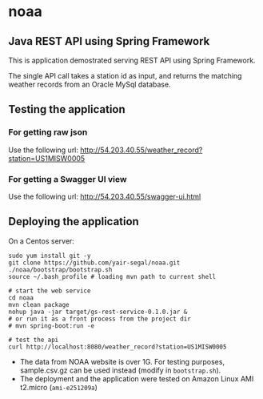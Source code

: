 # noaa

## Java REST API using Spring Framework

This is application demostrated serving REST API using Spring Framework.

The single API call takes a station id as input, and returns the matching weather records from an Oracle MySql database.

## Testing the application

### For getting raw json

Use the following url: http://54.203.40.55/weather_record?station=US1MISW0005

### For getting a Swagger UI view

Use the following url: http://54.203.40.55/swagger-ui.html

## Deploying the application

On a Centos server:
```
sudo yum install git -y
git clone https://github.com/yair-segal/noaa.git
./noaa/bootstrap/bootstrap.sh
source ~/.bash_profile # loading mvn path to current shell

# start the web service
cd noaa
mvn clean package
nohup java -jar target/gs-rest-service-0.1.0.jar &
# or run it as a front process from the project dir
# mvn spring-boot:run -e

# test the api
curl http://localhost:8080/weather_record?station=US1MISW0005
```
* The data from NOAA website is over 1G. For testing purposes, sample.csv.gz can be used instead (modify in `bootstrap.sh`).
* The deployment and the application were tested on Amazon Linux AMI t2.micro (`ami-e251209a`) 

